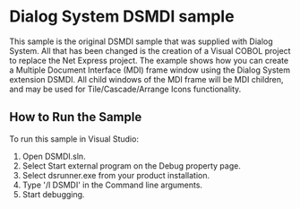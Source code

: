 # Dialog System DSMDI sample

This sample is the original DSMDI sample that was supplied with Dialog System.
All that has been changed is the creation of a Visual COBOL project to replace
the Net Express project. The example shows how you can create a Multiple Document Interface (MDI)
frame window using the Dialog System extension DSMDI.  All child windows of the
MDI frame will be MDI children, and may be used for Tile/Cascade/Arrange Icons 
functionality.

## How to Run the Sample

To run this sample in Visual Studio:

1. Open DSMDI.sln.
2. Select Start external program on the Debug property page.
3. Select dsrunner.exe from your product installation.
4. Type '/l DSMDI' in the Command line arguments.
5. Start debugging.
